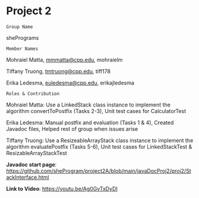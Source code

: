 # Project 2
    Group Name
shePrograms

    Member Names
Mohraiel Matta, mmmatta@cpp.edu, mohraielm

Tiffany Truong, tmtruong@cpp.edu, tiff178

Erika Ledesma, euledesma@cpp.edu, erikajledesma

    Roles & Contribution

Mohraiel Matta: Use a LinkedStack class instance to implement the algorithm convertToPostfix (Tasks 2-3), Unit test cases for CalculatorTest

Erika Ledesma: Manual postfix and evaluation (Tasks 1 & 4), Created Javadoc files, Helped rest of group when issues arise

Tiffany Truong: Use a ResizeableArrayStack class instance to implement the algorithm evaluatePostfix (Tasks 5-6), Unit test cases for LinkedStackTest & ResizableArrayStackTest

**Javadoc start page**: https://github.com/sheProgram/project2A/blob/main/javaDocProj2/proj2/StackInterface.html


**Link to Video**: https://youtu.be/Ag0GvTxDyDI
